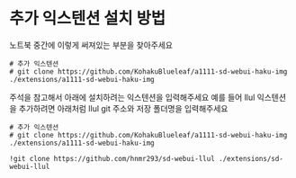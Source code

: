 
# 추가 익스텐션 설치 방법


노트북 중간에 이렇게 써져있는 부분을 찾아주세요

```
# 추가 익스텐션
# git clone https://github.com/KohakuBlueleaf/a1111-sd-webui-haku-img ./extensions/a1111-sd-webui-haku-img
```

주석을 참고해서 아래에 설치하려는 익스텐션을 입력해주세요
예를 들어 llul 익스텐션을 추가하려면 아래처럼 llul git 주소와 저장 폴더명을 입력해주세요 

```
# 추가 익스텐션
# git clone https://github.com/KohakuBlueleaf/a1111-sd-webui-haku-img ./extensions/a1111-sd-webui-haku-img

!git clone https://github.com/hnmr293/sd-webui-llul ./extensions/sd-webui-llul

```
